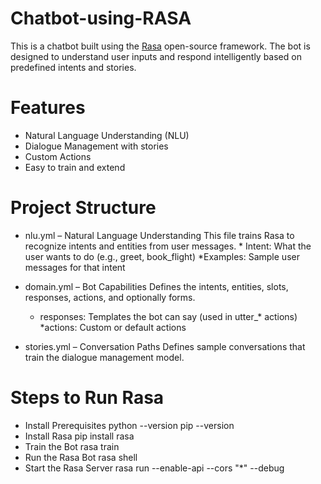 # Chatbot-using-RASA
This is a chatbot built using the [Rasa](https://rasa.com/) open-source framework. 
The bot is designed to understand user inputs and respond intelligently based on predefined intents and stories. 

# Features
- Natural Language Understanding (NLU)
- Dialogue Management with stories
- Custom Actions 
- Easy to train and extend

# Project Structure
- nlu.yml – Natural Language Understanding
      This file trains Rasa to recognize intents and 
      entities from user messages.
      * Intent: What the user wants to do (e.g., greet, 
         book_flight)
      *Examples: Sample user messages for that intent
  
- domain.yml – Bot Capabilities
    Defines the intents, entities, slots, responses, 
    actions, and optionally forms.
    * responses: Templates the bot can say (used in 
        utter_* actions)
    *actions: Custom or default actions

- stories.yml – Conversation Paths
    Defines sample conversations that train the dialogue 
    management model.

# Steps to Run Rasa
- Install Prerequisites
    python --version
    pip --version
- Install Rasa
    pip install rasa
- Train the Bot
    rasa train
- Run the Rasa Bot
    rasa shell
- Start the Rasa Server
    rasa run --enable-api --cors "*" --debug




